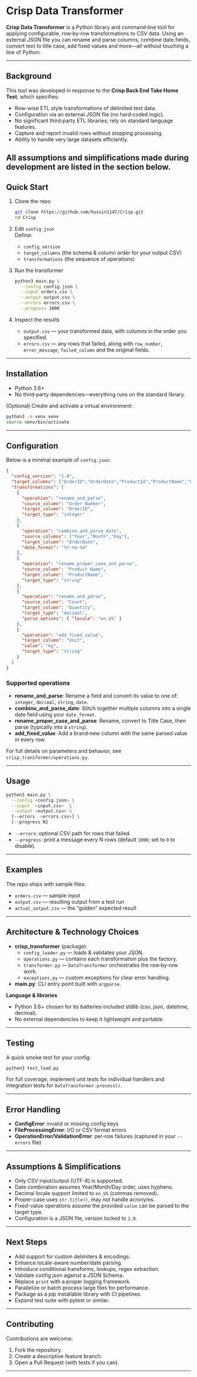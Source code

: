  # Crisp Data Transformer

**Crisp Data Transformer** is a Python library and command‑line tool for applying configurable, row‑by‑row transformations to CSV data. Using an external JSON file you can rename and parse columns, combine date fields, convert text to title case, add fixed values and more—all without touching a line of Python.

---

## Background

This tool was developed in response to the **Crisp Back End Take Home Test**, which specifies:
- Row-wise ETL style transformations of delimited text data.
- Configuration via an external JSON file (no hard‑coded logic).
- No significant third‑party ETL libraries; rely on standard language features.
- Capture and report invalid rows without stopping processing.
- Ability to handle very large datasets efficiently.

All assumptions and simplifications made during development are listed in the section below.
---

## Quick Start

1. Clone the repo  
   ```bash
   git clone https://github.com/hussin1147/Crisp.git
   cd Crisp
   ```

2. Edit `config.json`  
   Define:
   - `config_version`
   - `target_columns` (the schema & column order for your output CSV)
   - `transformations` (the sequence of operations)

3. Run the transformer  
   ```bash
   python3 main.py \
     --config config.json \
     --input orders.csv \
     --output output.csv \
     --errors errors.csv \
     --progress 1000
   ```

4. Inspect the results  
   - `output.csv` — your transformed data, with columns in the order you specified.  
   - `errors.csv` — any rows that failed, along with `row_number`, `error_message`, `failed_column` and the original fields.

---

## Installation

- Python 3.6+  
- No third‑party dependencies—everything runs on the standard library.

(Optional) Create and activate a virtual environment:
```bash
python3 -m venv venv
source venv/bin/activate
```

---

## Configuration

Below is a minimal example of `config.json`:

```json
{
  "config_version": "1.0",
  "target_columns": ["OrderID","OrderDate","ProductId","ProductName","Quantity","Unit"],
  "transformations": [
    {
      "operation": "rename_and_parse",
      "source_column": "Order Number",
      "target_column": "OrderID",
      "target_type": "integer"
    },
    {
      "operation": "combine_and_parse_date",
      "source_columns": ["Year","Month","Day"],
      "target_column": "OrderDate",
      "date_format": "%Y-%m-%d"
    },
    {
      "operation": "rename_proper_case_and_parse",
      "source_column": "Product Name",
      "target_column": "ProductName",
      "target_type": "string"
    },
    {
      "operation": "rename_and_parse",
      "source_column": "Count",
      "target_column": "Quantity",
      "target_type": "decimal",
      "parse_options": { "locale": "en_US" }
    },
    {
      "operation": "add_fixed_value",
      "target_column": "Unit",
      "value": "kg",
      "target_type": "string"
    }
  ]
}
```

### Supported operations

- **rename_and_parse**: Rename a field and convert its value to one of: `integer`, `decimal`, `string`, `date`.
- **combine_and_parse_date**: Stitch together multiple columns into a single date field using your `date_format`.
- **rename_proper_case_and_parse**: Rename, convert to Title Case, then parse (typically into a `string`).
- **add_fixed_value**: Add a brand‑new column with the same parsed value in every row.

For full details on parameters and behavior, see `crisp_transformer/operations.py`.

---

## Usage

```bash
python3 main.py \
  --config <config.json> \
  --input  <input.csv>  \
  --output <output.csv> \
  [--errors  <errors.csv>] \
  [--progress N]
```

- `--errors`: optional CSV path for rows that failed.
- `--progress`: print a message every N rows (default `1000`; set to `0` to disable).

---

## Examples

The repo ships with sample files:
- `orders.csv`         — sample input
- `output.csv`         — resulting output from a test run
- `actual_output.csv`  — the “golden” expected result

---

## Architecture & Technology Choices

- **crisp_transformer** (package):
  - `config_loader.py`  — loads & validates your JSON.
  - `operations.py`     — contains each transformation plus the factory.
  - `transformer.py`    — `DataTransformer` orchestrates the row‑by‑row work.
  - `exceptions.py`     — custom exceptions for clear error handling.
- **main.py**: CLI entry point built with `argparse`.

**Language & libraries**
- Python 3.6+ chosen for its batteries‑included stdlib (csv, json, datetime, decimal).
- No external dependencies to keep it lightweight and portable.

---

## Testing

A quick smoke test for your config:

```bash
python3 test_load.py
```

For full coverage, implement unit tests for individual handlers and integration tests for `DataTransformer.process()`.

---

## Error Handling

- **ConfigError**: invalid or missing config keys
- **FileProcessingError**: I/O or CSV format errors
- **OperationError/ValidationError**: per‑row failures (captured in your `--errors` file)

---

## Assumptions & Simplifications

- Only CSV input/output (UTF-8) is supported.
- Date combination assumes Year/Month/Day order, uses hyphens.
- Decimal locale support limited to `en_US` (commas removed).
- Proper-case uses `str.title()`, may not handle acronyms.
- Fixed-value operations assume the provided `value` can be parsed to the target type.
- Configuration is a JSON file, version locked to `1.0`.

---

## Next Steps

- Add support for custom delimiters & encodings.
- Enhance locale-aware number/date parsing.
- Introduce conditional transforms, lookups, regex extraction.
- Validate config.json against a JSON Schema.
- Replace `print` with a proper logging framework.
- Parallelize or batch process large files for performance.
- Package as a pip installable library with CI pipelines.
- Expand test suite with pytest or similar.

---

## Contributing

Contributions are welcome:

1. Fork the repository.
2. Create a descriptive feature branch.
3. Open a Pull Request (with tests if you can).

---